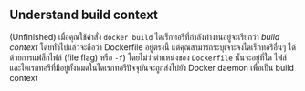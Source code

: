 ## Understand build context
(Unfinished) เมื่อคุณใช้คำสั่ง `docker build` ไดเร็กทอรีที่กำลังทำงานอยู่จะเรียกว่า *build context* โดยทั่วไปแล้วจะถือว่า Dockerfile อยู่ตรงนี้ แต่คุณสามารถระบุเจาะจงไดเร็กทอรีอื่นๆ ได้ด้วยการแฟล็กไฟล์ (file flag) หรือ `-f`) โดยไม่ว่าตำแหน่งของ `Dockerfile` นั้นจะอยู่ที่ใด ไฟล์และไดเรกทอรีที่มีอยู่ทั้งหมดในไดเรกทอรีปัจจุบันจะถูกส่งไปยัง Docker daemon เพื่อเป็น build context